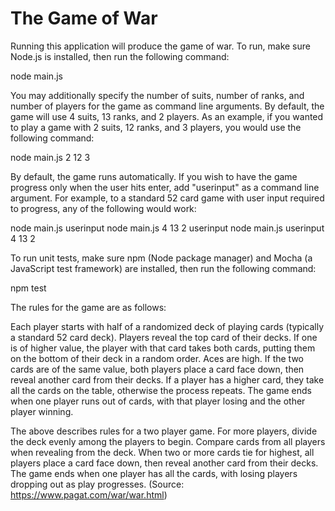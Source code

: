 # The Game of War

Running this application will produce the game of war. To run, make sure Node.js is installed, then run the following command:

node main.js

You may additionally specify the number of suits, number of ranks, and number of players for the game as command line arguments. By default, the game will use 4 suits, 13 ranks, and 2 players. As an example, if you wanted to play a game with 2 suits, 12 ranks, and 3 players, you would use the following command:

node main.js 2 12 3

By default, the game runs automatically. If you wish to have the game progress only when the user hits enter, add "userinput" as a command line argument. For example, to a standard 52 card game with user input required to progress, any of the following would work:

node main.js userinput
node main.js 4 13 2 userinput
node main.js userinput 4 13 2

To run unit tests, make sure npm (Node package manager) and Mocha (a JavaScript test framework) are installed, then run the following command:

npm test

The rules for the game are as follows:

Each player starts with half of a randomized deck of playing cards (typically a standard 52 card deck). Players reveal the top card of their decks. If one is of higher value, the player with that card takes both cards, putting them on the bottom of their deck in a random order. Aces are high. If the two cards are of the same value, both players place a card face down, then reveal another card from their decks. If a player has a higher card, they take all the cards on the table, otherwise the process repeats. The game ends when one player runs out of cards, with that player losing and the other player winning.

The above describes rules for a two player game. For more players, divide the deck evenly among the players to begin. Compare cards from all players when revealing from the deck. When two or more cards tie for highest, all players place a card face down, then reveal another card from their decks. The game ends when one player has all the cards, with losing players dropping out as play progresses. (Source: https://www.pagat.com/war/war.html)